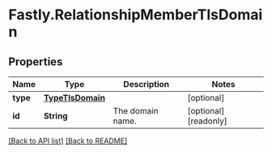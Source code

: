 # Fastly.RelationshipMemberTlsDomain

## Properties

Name | Type | Description | Notes
------------ | ------------- | ------------- | -------------
**type** | [**TypeTlsDomain**](TypeTlsDomain.md) |  | [optional] 
**id** | **String** | The domain name. | [optional] [readonly] 



[[Back to API list]](../../README.md#endpoints) [[Back to README]](../../README.md)
